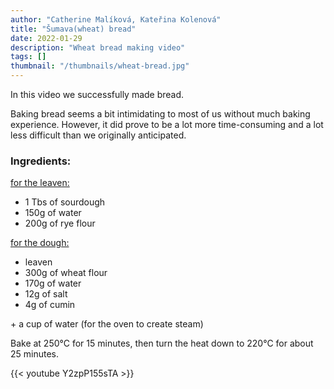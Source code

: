```yaml
---
author: "Catherine Malíková, Kateřina Kolenová"
title: "Šumava(wheat) bread"
date: 2022-01-29
description: "Wheat bread making video"
tags: []
thumbnail: "/thumbnails/wheat-bread.jpg"
---
```

In this video we successfully made bread.

Baking bread seems a bit intimidating to most of us without much baking experience. However, it did prove to be a lot more time-consuming and a lot less difficult than we originally anticipated.

### Ingredients:
<u>for the leaven:</u>
- 1 Tbs of sourdough
- 150g of water
- 200g of rye flour

<u>for the dough:</u>
- leaven
- 300g of wheat flour
- 170g of water
- 12g of salt
- 4g of cumin

&plus; a cup of water (for the oven to create steam)

Bake at 250°C for 15 minutes, then turn the heat down to 220°C for about 25 minutes.

{{< youtube Y2zpP155sTA >}}